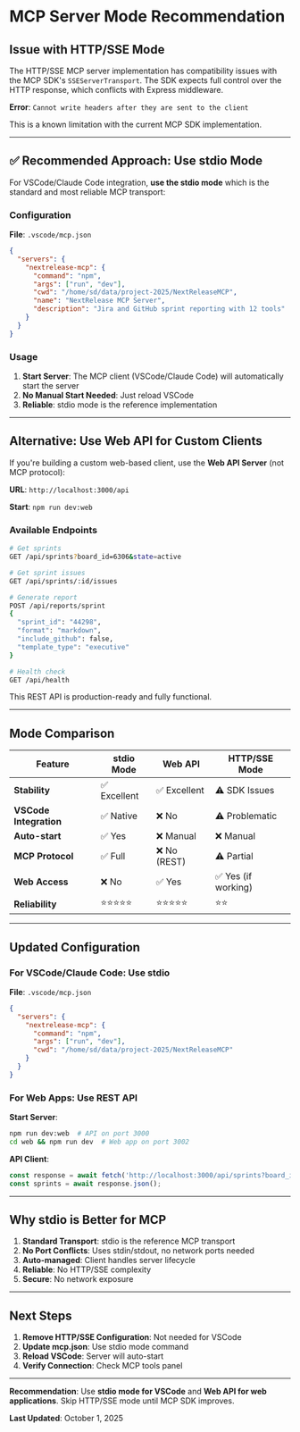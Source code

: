 # MCP Server Mode Recommendation

## Issue with HTTP/SSE Mode

The HTTP/SSE MCP server implementation has compatibility issues with the MCP SDK's `SSEServerTransport`. The SDK expects full control over the HTTP response, which conflicts with Express middleware.

**Error**: `Cannot write headers after they are sent to the client`

This is a known limitation with the current MCP SDK implementation.

---

## ✅ Recommended Approach: Use stdio Mode

For VSCode/Claude Code integration, **use the stdio mode** which is the standard and most reliable MCP transport:

### Configuration

**File**: `.vscode/mcp.json`

```json
{
  "servers": {
    "nextrelease-mcp": {
      "command": "npm",
      "args": ["run", "dev"],
      "cwd": "/home/sd/data/project-2025/NextReleaseMCP",
      "name": "NextRelease MCP Server",
      "description": "Jira and GitHub sprint reporting with 12 tools"
    }
  }
}
```

### Usage

1. **Start Server**: The MCP client (VSCode/Claude Code) will automatically start the server
2. **No Manual Start Needed**: Just reload VSCode
3. **Reliable**: stdio mode is the reference implementation

---

## Alternative: Use Web API for Custom Clients

If you're building a custom web-based client, use the **Web API Server** (not MCP protocol):

**URL**: `http://localhost:3000/api`

**Start**: `npm run dev:web`

### Available Endpoints

```bash
# Get sprints
GET /api/sprints?board_id=6306&state=active

# Get sprint issues
GET /api/sprints/:id/issues

# Generate report
POST /api/reports/sprint
{
  "sprint_id": "44298",
  "format": "markdown",
  "include_github": false,
  "template_type": "executive"
}

# Health check
GET /api/health
```

This REST API is production-ready and fully functional.

---

## Mode Comparison

| Feature | stdio Mode | Web API | HTTP/SSE Mode |
|---------|-----------|---------|---------------|
| **Stability** | ✅ Excellent | ✅ Excellent | ⚠️ SDK Issues |
| **VSCode Integration** | ✅ Native | ❌ No | ⚠️ Problematic |
| **Auto-start** | ✅ Yes | ❌ Manual | ❌ Manual |
| **MCP Protocol** | ✅ Full | ❌ No (REST) | ⚠️ Partial |
| **Web Access** | ❌ No | ✅ Yes | ✅ Yes (if working) |
| **Reliability** | ⭐⭐⭐⭐⭐ | ⭐⭐⭐⭐⭐ | ⭐⭐ |

---

## Updated Configuration

### For VSCode/Claude Code: Use stdio

**File**: `.vscode/mcp.json`

```json
{
  "servers": {
    "nextrelease-mcp": {
      "command": "npm",
      "args": ["run", "dev"],
      "cwd": "/home/sd/data/project-2025/NextReleaseMCP"
    }
  }
}
```

### For Web Apps: Use REST API

**Start Server**:
```bash
npm run dev:web  # API on port 3000
cd web && npm run dev  # Web app on port 3002
```

**API Client**:
```typescript
const response = await fetch('http://localhost:3000/api/sprints?board_id=6306&state=active');
const sprints = await response.json();
```

---

## Why stdio is Better for MCP

1. **Standard Transport**: stdio is the reference MCP transport
2. **No Port Conflicts**: Uses stdin/stdout, no network ports needed
3. **Auto-managed**: Client handles server lifecycle
4. **Reliable**: No HTTP/SSE complexity
5. **Secure**: No network exposure

---

## Next Steps

1. **Remove HTTP/SSE Configuration**: Not needed for VSCode
2. **Update mcp.json**: Use stdio mode command
3. **Reload VSCode**: Server will auto-start
4. **Verify Connection**: Check MCP tools panel

---

**Recommendation**: Use **stdio mode for VSCode** and **Web API for web applications**. Skip HTTP/SSE mode until MCP SDK improves.

**Last Updated**: October 1, 2025
